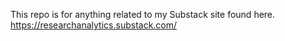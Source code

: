 This repo is for anything related to my Substack site found here.
https://researchanalytics.substack.com/

